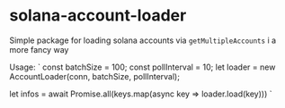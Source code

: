 # solana-account-loader
Simple package for loading solana accounts via `getMultipleAccounts` i a more fancy way

Usage:
`
const batchSize = 100;
const pollInterval = 10;
let loader = new AccountLoader(conn, batchSize, pollInterval);

let infos = await Promise.all(keys.map(async key => loader.load(key)))
`